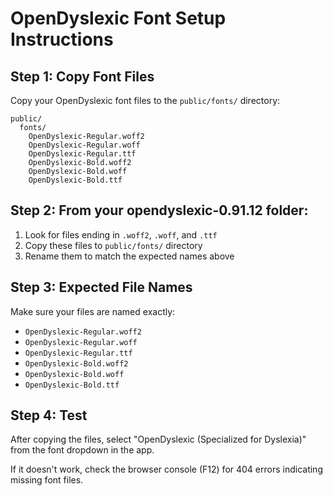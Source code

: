 # OpenDyslexic Font Setup Instructions

## Step 1: Copy Font Files
Copy your OpenDyslexic font files to the `public/fonts/` directory:

```
public/
  fonts/
    OpenDyslexic-Regular.woff2
    OpenDyslexic-Regular.woff
    OpenDyslexic-Regular.ttf
    OpenDyslexic-Bold.woff2
    OpenDyslexic-Bold.woff
    OpenDyslexic-Bold.ttf
```

## Step 2: From your opendyslexic-0.91.12 folder:
1. Look for files ending in `.woff2`, `.woff`, and `.ttf`
2. Copy these files to `public/fonts/` directory
3. Rename them to match the expected names above

## Step 3: Expected File Names
Make sure your files are named exactly:
- `OpenDyslexic-Regular.woff2`
- `OpenDyslexic-Regular.woff` 
- `OpenDyslexic-Regular.ttf`
- `OpenDyslexic-Bold.woff2`
- `OpenDyslexic-Bold.woff`
- `OpenDyslexic-Bold.ttf`

## Step 4: Test
After copying the files, select "OpenDyslexic (Specialized for Dyslexia)" from the font dropdown in the app.

If it doesn't work, check the browser console (F12) for 404 errors indicating missing font files. 
